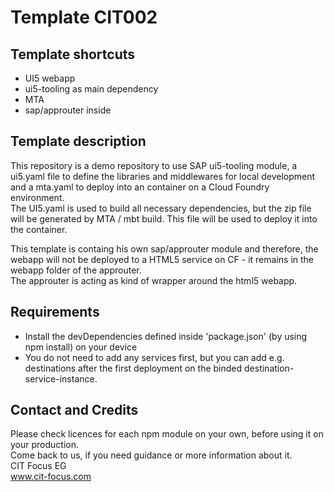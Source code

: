 # Template CIT002
## Template shortcuts
* UI5 webapp
* ui5-tooling as main dependency
* MTA
* sap/approuter inside

## Template description
This repository is a demo repository to use SAP ui5-tooling module, a ui5.yaml file to define the libraries and middlewares for local development and a mta.yaml to deploy into an container on a Cloud Foundry environment.  
The UI5.yaml is used to build all necessary dependencies, but the zip file will be generated by MTA / mbt build. This file will be used to deploy it into the container.  

This template is containg his own sap/approuter module and therefore, the webapp will not be deployed to a HTML5 service on CF - it remains in the webapp folder of the approuter.  
The approuter is acting as kind of wrapper around the html5 webapp.  

## Requirements
* Install the devDependencies defined inside 'package.json' (by using npm install) on your device
* You do not need to add any services first, but you can add e.g. destinations after the first deployment on the binded destination-service-instance.

## Contact and Credits
Please check licences for each npm module on your own, before using it on your production.  
Come back to us, if you need guidance or more information about it.  
CIT Focus EG  
www.cit-focus.com  